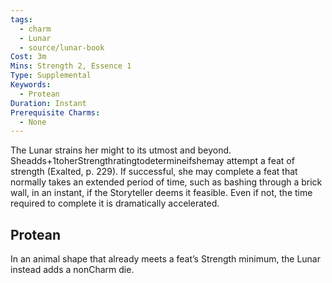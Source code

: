 ```yaml
---
tags:
  - charm
  - Lunar
  - source/lunar-book
Cost: 3m
Mins: Strength 2, Essence 1
Type: Supplemental
Keywords:
  - Protean
Duration: Instant
Prerequisite Charms:
  - None
---
```

The Lunar strains her might to its utmost and beyond. Sheadds+1toherStrengthratingtodetermineifshemay attempt a feat of strength (Exalted, p. 229). If successful, she may complete a feat that normally takes an extended period of time, such as bashing through a brick wall, in an instant, if the Storyteller deems it feasible. Even if not, the time required to complete it is dramatically accelerated. 
## Protean 

In an animal shape that already meets a feat’s Strength minimum, the Lunar instead adds a nonCharm die.
